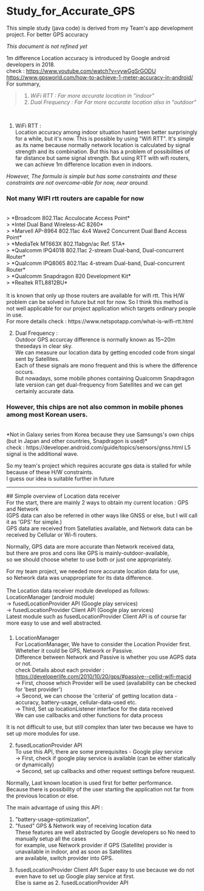 # Study_for_Accurate_GPS
This simple study (java code) is derived from my Team's app development project. For better GPS accuracy

*This document is not refined yet*
  
1m difference Location accuracy is introduced by Google android developers in 2018. <br>
check : https://www.youtube.com/watch?v=vywGgSrGODU <br> 
https://www.gpsworld.com/how-to-achieve-1-meter-accuracy-in-android/ <br>
 For summary, 
 > 1. *WiFi RTT : Far more accurate location in "indoor"* <br>
 > 2. *Dual Frequency : Far Far more accurate location also in "outdoor"*
 <br>
 
 1. WiFi RTT : <br>
 Location accuracy among indoor situation hasnt been better surprisingly for a while, but it's now.
 This is possible by using "Wifi RTT". It's simple as its name because normally network location is calculated by
 signal strength and its combination. But this has a problem of possibilities of far distance but same signal strength.
 But using RTT with wifi routers, we can achieve 1m difference location even in indoors. <br>
 
 *However, The formula is simple but has some constraints and these constraints are not overcome-able for now, near around.*
 <br>
 ### Not many WIFI rtt routers are capable for now
 <br> 
 > *Broadcom 802.11ac Acculocate Access Point* <br>
 > *Intel Dual Band Wireless-AC 8260* <br>
 > *Marvell AP-8964 802.11ac 4x4 Wave2 Concurrent Dual Band Access Point* <br>
 > *MediaTek MT663X 802.11abgn/ac Ref. STA* <br>
 > *Qualcomm IPQ4018 802.11ac 2-stream Dual-band, Dual-concurrent Router* <br>
 > *Qualcomm IPQ8065 802.11ac 4-stream Dual-band, Dual-concurrent Router* <br>
 > *Qualcomm Snapdragon 820 Development Kit* <br>
 > *Realtek RTL8812BU* <br>
 <br>
 It is known that only up those routers are available for wifi rtt. This H/W problem can be solved in future but not for now.
 So I think this method is not well applicable for our project application which targets ordinary people in use. <br>
 For more details check : https://www.netspotapp.com/what-is-wifi-rtt.html
 <br>
 
 2. Dual Frequency : <br>
 Outdoor GPS accurcay difference is normally known as 15~20m thesedays in clear sky. <br>
 We can measure our location data by getting encoded code from singal sent by Satellites. <br>
 Each of these signals are mono frequent and this is where the difference occurs. <br>
 But nowadays, some mobile phones containing Qualcomm Snapdragon late version can get dual-frequency from Satellites
 and we can get certainly accurate data. <br>
 ### However, this chips are not also common in mobile phones among most Korean users. 
 <br>
 *Not in Galaxy series from Korea because they use Samsungs's own chips (but in Japan and other countries, Snapdragon is used)* <br>
 check : https://developer.android.com/guide/topics/sensors/gnss.html
 L5 signal is the additional wave.
 
 So my team's project which requires accurate gps data is stalled for while because of these H/W constraints. <br> 
 I guess our idea is suitable further in future 
<br>

<hr/>
## Simple overview of Location data receiver
<br>
For the start, there are mainly 2 ways to obtain my current location : GPS and Network <br> 
(GPS data can also be referred in other ways like GNSS or else, but I will call it as 'GPS' for simple.) <br>
GPS data are received from Satellaties available, and Network data can be received by Cellular or Wi-fi routers. <br>

Normally, GPS data are more accurate than Network received data, <br>
but there are pros and cons like GPS is mainly-outdoor-available, <br>
so we should choose wheter to use both or just one appropriately. <br>

For my team project, we needed more accurate location data for use, <br> 
so Network data was unappropriate for its data difference. <br>
<br>
The Location data receiver module developed as follows: <br>
 LocationManager (android module) <br>
 -> fusedLocationProvider API (Google play services) <br>
 -> fusedLocationProvider Client API (Google play services)
<br>
Latest module such as fusedLocationProvider Client API is of course far more easy to use and well abstracted.

### <Review for each modules> 
  1. LocationManager <br>
   For LocationManager, We have to consider the Location Provider first. Wheteher it could be GPS, Network or Passive.<br>
  Difference between Network and Passive is whether you use AGPS data or not. <br>
  check Details about each provider : https://developerlife.com/2010/10/20/gps/#passive--cellid-wifi-macid <br>
  -> First, choose which Provider will be used (availability can be checked for 'best provider') <br>
  -> Second, we can choose the 'criteria' of getting location data - accuracy, battery-usage, cellular-data-used etc. <br>
  -> Third, Set up locationListener interface for the data received <br>
            We can use callbacks and other functions for data process <br>
  
  It is not difficult to use, but still complex than later two because we have to set up more modules for use. <br>
  
  2. fusedLocationProvider API <br>
   To use this API, there are some prerequisites - Google play service <br>
   -> First, check if google play service is available (can be either statically or dynamically)<br>
   -> Second, set up callbacks and other request settings before reuquest.<br>
   
   Normally, Last known location is used first for better performance. <br>
   Because there is possibility of the user starting the application not far from the previous location or else.<br>
   
   The main advantage of using this API : <br>
   1) "battery-usage-optimization", <br>
   2) "fused" GPS & Network way of receiving location data <br>
   These features are well abstracted by Google developers so No need to manually setup all the cases <br>
   for example, use Network provider if GPS (Satellite) provider is unavailable in indoor, and as soon as Satellites <br>
   are available, switch provider into GPS. <br>
   
   3. fusedLocationProvider Client API
    Super easy to use because we do not even have to set up Google play service at first. <br>
    Else is same as 2. fusedLocationProvider API <br>
    
